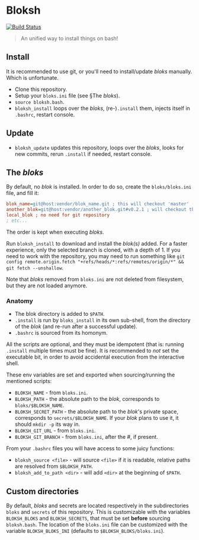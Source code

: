 # Bloksh

[![Build Status](https://travis-ci.org/bloksh/bloksh.svg)](https://travis-ci.org/bloksh/bloksh)

> An unified way to install things on bash!

## Install

It is recommended to use git, or you'll need to install/update _bloks_ manually. Which is unfortunate.

* Clone this repository.
* Setup your `bloks.ini` file (see §The _bloks_).
* `source bloksh.bash`.
* `bloksh_install` loops over the _bloks_, (re-)`.install` them, injects itself in `.bashrc`, restart console.

## Update

* `bloksh_update` updates this repository, loops over the _bloks_, looks for new commits, rerun `.install` if needed, restart console.

## The _bloks_

By default, no _blok_ is installed. In order to do so, create the `bloks/bloks.ini` file, and fill it:

```ini
blok_name=git@host:vendor/blok_name.git ; this will checkout 'master' (and not the default branch for the remote)
another_blok=git@host:vendor/another_blok.git#v0.2.1 ; will checkout this tag
local_blok ; no need for git repository
; etc...
```

The order is kept when executing _bloks_.

Run `bloksh_install` to download and install the _blok(s)_ added.
For a faster experience, only the selected branch is cloned, with a depth of 1. If you need to work with the repository, you may need to run something like `git config remote.origin.fetch "+refs/heads/*:refs/remotes/origin/*" && git fetch --unshallow`.

Note that _bloks_ removed from `bloks.ini` are not deleted from filesystem, but they are not loaded anymore.

### Anatomy

* The blok directory is added to `$PATH`.
* `.install` is run by `bloks_install` in its own sub-shell, from the directory of the _blok_ (and re-run after a successful update).
* `.bashrc` is sourced from its homonym.

All the scripts are optional, and they must be idempotent (that is: running `.install` multiple times must be fine).
It is recommended to _not_ set the executable bit, in order to avoid accidental execution from the interactive shell.

These env variables are set and exported when sourcing/running the mentioned scripts:

* `BLOKSH_NAME` - from `bloks.ini`.
* `BLOKSH_PATH` - the absolute path to the _blok_, corresponds to `bloks/$BLOKSH_NAME`.
* `BLOKSH_SECRET_PATH` - the absolute path to the _blok_'s private space, corresponds to `secrets/$BLOKSH_NAME`. If your _blok_ plans to use it, it should `mkdir -p` its way in.
* `BLOKSH_GIT_URL` - from `bloks.ini`.
* `BLOKSH_GIT_BRANCH` - from `bloks.ini`, after the #, if present.

From your `.bashrc` files you will have access to some juicy functions:

* `bloksh_source <file>` - will source `<file>` if it is readable, relative paths are resolved from `$BLOKSH_PATH`.
* `bloksh_add_to_path <dir>` - will add `<dir>` at the beginning of `$PATH`.

## Custom directories

By default, _bloks_ and secrets are located respectively in the subdirectories `bloks` and `secrets` of this repository.
This is customizable with the variables `BLOKSH_BLOKS` and `BLOKSH_SECRETS`, that must be set **before** sourcing `bloksh.bash`.
The location of the `bloks.ini` file can be customized with the variable `BLOKSH_BLOKS_INI` (defaults to `$BLOKSH_BLOKS/bloks.ini`).
